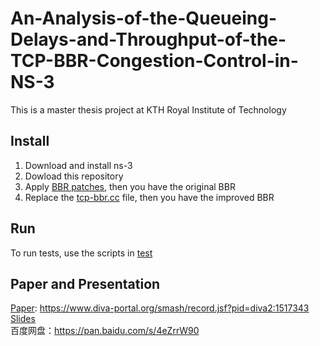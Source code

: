 # An-Analysis-of-the-Queueing-Delays-and-Throughput-of-the-TCP-BBR-Congestion-Control-in-NS-3
This is a master thesis project at KTH Royal Institute of Technology 
## Install
1. Download and install ns-3
2. Dowload this repository
3. Apply [BBR patches](/bbr-master/patch), then you have the original BBR
4. Replace the [tcp-bbr.cc](/tcp-bbr.cc) file, then you have the improved BBR
## Run
To run tests, use the scripts in [test](/tests)
## Paper and Presentation
[Paper](/An-Analysis-of-the-Queueing-Delays-and-Throughput-of-the-TCP-BBR-Congestion-Control-in-NS-3.pdf): https://www.diva-portal.org/smash/record.jsf?pid=diva2:1517343 <br/>
[Slides](/Presentation.pptx) <br/>
百度网盘：https://pan.baidu.com/s/4eZrrW90

